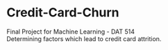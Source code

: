 # Credit-Card-Churn<br>

Final Project for Machine Learning - DAT 514 <br>
Determining factors which lead to credit card attrition.
